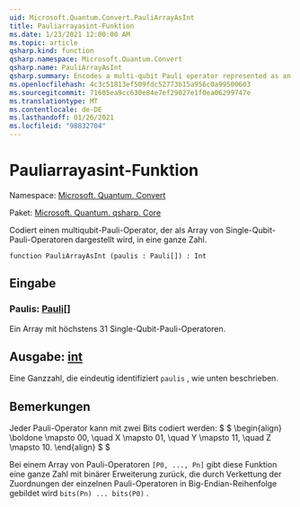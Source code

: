 ```yaml
---
uid: Microsoft.Quantum.Convert.PauliArrayAsInt
title: Pauliarrayasint-Funktion
ms.date: 1/23/2021 12:00:00 AM
ms.topic: article
qsharp.kind: function
qsharp.namespace: Microsoft.Quantum.Convert
qsharp.name: PauliArrayAsInt
qsharp.summary: Encodes a multi-qubit Pauli operator represented as an array of single-qubit Pauli operators into an integer.
ms.openlocfilehash: 4c3c51813ef509fdc52773b15a956c0a99500603
ms.sourcegitcommit: 71605ea9cc630e84e7ef29027e1f0ea06299747e
ms.translationtype: MT
ms.contentlocale: de-DE
ms.lasthandoff: 01/26/2021
ms.locfileid: "98832704"
---
```

# <a name="pauliarrayasint-function"></a>Pauliarrayasint-Funktion

Namespace: [Microsoft. Quantum. Convert](xref:Microsoft.Quantum.Convert)

Paket: [Microsoft. Quantum. qsharp. Core](https://nuget.org/packages/Microsoft.Quantum.QSharp.Core)


Codiert einen multiqubit-Pauli-Operator, der als Array von Single-Qubit-Pauli-Operatoren dargestellt wird, in eine ganze Zahl.

```qsharp
function PauliArrayAsInt (paulis : Pauli[]) : Int
```


## <a name="input"></a>Eingabe

### <a name="paulis--pauli"></a>Paulis: [Pauli](xref:microsoft.quantum.lang-ref.pauli)[]

Ein Array mit höchstens 31 Single-Qubit-Pauli-Operatoren.



## <a name="output--int"></a>Ausgabe: [int](xref:microsoft.quantum.lang-ref.int)

Eine Ganzzahl, die eindeutig identifiziert `paulis` , wie unten beschrieben.

## <a name="remarks"></a>Bemerkungen

Jeder Pauli-Operator kann mit zwei Bits codiert werden: $ $ \begin{align} \boldone \mapsto 00, \quad X \mapsto 01, \quad Y \mapsto 11, \quad Z \mapsto 10.
\end{align} $ $

Bei einem Array von Pauli-Operatoren `[P0, ..., Pn]` gibt diese Funktion eine ganze Zahl mit binärer Erweiterung zurück, die durch Verkettung der Zuordnungen der einzelnen Pauli-Operatoren in Big-Endian-Reihenfolge gebildet wird `bits(Pn) ... bits(P0)` .